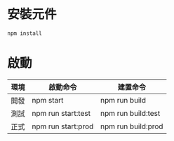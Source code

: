 # 安裝元件
```
npm install
```

# 啟動


| 環境 | 啟動命令 | 建置命令 |
| ----- | -------- | -------- |
| 開發 | npm start | npm run build |
| 測試 | npm run start:test | npm run build:test |
| 正式 | npm run start:prod | npm run build:prod |

